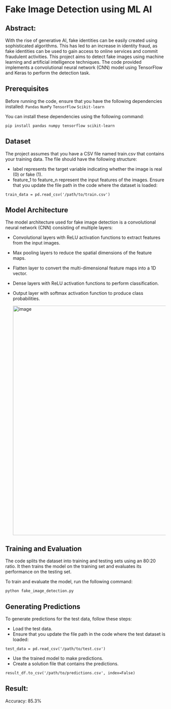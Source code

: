 # Fake Image Detection using ML AI

## Abstract:
With the rise of generative AI, fake identities can be easily created using sophisticated algorithms. This has led to an increase in identity fraud, as fake identities can be used to gain access to online services and commit fraudulent activities. This project aims to detect fake images using machine learning and artificial intelligence techniques. The code provided implements a convolutional neural network (CNN) model using TensorFlow and Keras to perform the detection task.

## Prerequisites
Before running the code, ensure that you have the following dependencies installed:
`Pandas`
`NumPy`
`TensorFlow`
`Scikit-learn`

You can install these dependencies using the following command:

`pip install pandas numpy tensorflow scikit-learn`

## Dataset
The project assumes that you have a CSV file named train.csv that contains your training data. The file should have the following structure:


- label represents the target variable indicating whether the image is real (0) or fake (1).
- feature_1 to feature_n represent the input features of the images.
Ensure that you update the file path in the code where the dataset is loaded:

 `train_data = pd.read_csv('/path/to/train.csv')`

## Model Architecture
The model architecture used for fake image detection is a convolutional neural network (CNN) consisting of multiple layers:

- Convolutional layers with ReLU activation functions to extract features from the input images.
- Max pooling layers to reduce the spatial dimensions of the feature maps.
- Flatten layer to convert the multi-dimensional feature maps into a 1D vector.
- Dense layers with ReLU activation functions to perform classification.
- Output layer with softmax activation function to produce class probabilities.

   <img width="721" alt="image" src="https://github.com/KritiShivhare/AI-Generated-Image-Detection/assets/101329726/78ef480a-7d14-401d-880c-4c08173b5cec">

## Training and Evaluation
The code splits the dataset into training and testing sets using an 80:20 ratio. It then trains the model on the training set and evaluates its performance on the testing set.

To train and evaluate the model, run the following command:

`python fake_image_detection.py`

## Generating Predictions
To generate predictions for the test data, follow these steps:

- Load the test data.
- Ensure that you update the file path in the code where the test dataset is loaded:
  
`test_data = pd.read_csv('/path/to/test.csv')`
- Use the trained model to make predictions.
- Create a solution file that contains the predictions.
  
`result_df.to_csv('/path/to/predictions.csv', index=False)`

## Result:
  
  Accuracy: 85.3%




 


 









